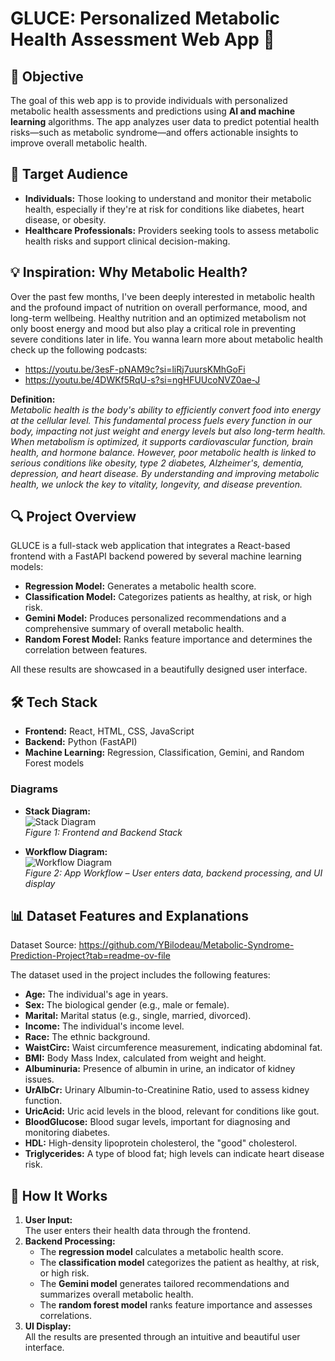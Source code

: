 # GLUCE: Personalized Metabolic Health Assessment Web App 🚀

## 🎯 Objective

The goal of this web app is to provide individuals with personalized metabolic health assessments and predictions using **AI and machine learning** algorithms. The app analyzes user data to predict potential health risks—such as metabolic syndrome—and offers actionable insights to improve overall metabolic health.

## 👥 Target Audience

- **Individuals:** Those looking to understand and monitor their metabolic health, especially if they're at risk for conditions like diabetes, heart disease, or obesity.
- **Healthcare Professionals:** Providers seeking tools to assess metabolic health risks and support clinical decision-making.

## 💡 Inspiration: Why Metabolic Health?

Over the past few months, I've been deeply interested in metabolic health and the profound impact of nutrition on overall performance, mood, and long-term wellbeing. Healthy nutrition and an optimized metabolism not only boost energy and mood but also play a critical role in preventing severe conditions later in life.
You wanna learn more about metabolic health check up the following podcasts:
- https://youtu.be/3esF-pNAM9c?si=liRj7uursKMhGoFi
- https://youtu.be/4DWKf5RqU-s?si=ngHFUUcoNVZ0ae-J

**Definition:**  
*Metabolic health is the body's ability to efficiently convert food into energy at the cellular level. This fundamental process fuels every function in our body, impacting not just weight and energy levels but also long-term health. When metabolism is optimized, it supports cardiovascular function, brain health, and hormone balance. However, poor metabolic health is linked to serious conditions like obesity, type 2 diabetes, Alzheimer's, dementia, depression, and heart disease. By understanding and improving metabolic health, we unlock the key to vitality, longevity, and disease prevention.*

## 🔍 Project Overview

GLUCE is a full-stack web application that integrates a React-based frontend with a FastAPI backend powered by several machine learning models:

- **Regression Model:** Generates a metabolic health score.
- **Classification Model:** Categorizes patients as healthy, at risk, or high risk.
- **Gemini Model:** Produces personalized recommendations and a comprehensive summary of overall metabolic health.
- **Random Forest Model:** Ranks feature importance and determines the correlation between features.

All these results are showcased in a beautifully designed user interface.

## 🛠️ Tech Stack

- **Frontend:** React, HTML, CSS, JavaScript
- **Backend:** Python (FastAPI)
- **Machine Learning:** Regression, Classification, Gemini, and Random Forest models

### Diagrams

- **Stack Diagram:**  
  ![Stack Diagram](path/to/stack_image.png)  
  *Figure 1: Frontend and Backend Stack*

- **Workflow Diagram:**  
  ![Workflow Diagram](path/to/workflow_image.png)  
  *Figure 2: App Workflow – User enters data, backend processing, and UI display*

## 📊 Dataset Features and Explanations
Dataset Source: https://github.com/YBilodeau/Metabolic-Syndrome-Prediction-Project?tab=readme-ov-file

The dataset used in the project includes the following features:

- **Age:** The individual's age in years.
- **Sex:** The biological gender (e.g., male or female).
- **Marital:** Marital status (e.g., single, married, divorced).
- **Income:** The individual's income level.
- **Race:** The ethnic background.
- **WaistCirc:** Waist circumference measurement, indicating abdominal fat.
- **BMI:** Body Mass Index, calculated from weight and height.
- **Albuminuria:** Presence of albumin in urine, an indicator of kidney issues.
- **UrAlbCr:** Urinary Albumin-to-Creatinine Ratio, used to assess kidney function.
- **UricAcid:** Uric acid levels in the blood, relevant for conditions like gout.
- **BloodGlucose:** Blood sugar levels, important for diagnosing and monitoring diabetes.
- **HDL:** High-density lipoprotein cholesterol, the "good" cholesterol.
- **Triglycerides:** A type of blood fat; high levels can indicate heart disease risk.

## 🔄 How It Works

1. **User Input:**  
   The user enters their health data through the frontend.
2. **Backend Processing:**  
   - The **regression model** calculates a metabolic health score.
   - The **classification model** categorizes the patient as healthy, at risk, or high risk.
   - The **Gemini model** generates tailored recommendations and summarizes overall metabolic health.
   - The **random forest model** ranks feature importance and assesses correlations.
3. **UI Display:**  
   All the results are presented through an intuitive and beautiful user interface.


